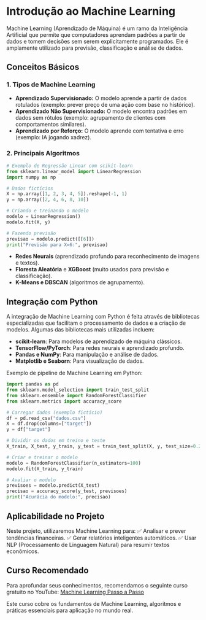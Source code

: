 # Introdução ao Machine Learning

Machine Learning (Aprendizado de Máquina) é um ramo da Inteligência Artificial que permite que computadores aprendam padrões a partir de dados e tomem decisões sem serem explicitamente programados. Ele é amplamente utilizado para previsão, classificação e análise de dados.

## Conceitos Básicos

### 1. Tipos de Machine Learning
- **Aprendizado Supervisionado:** O modelo aprende a partir de dados rotulados (exemplo: prever preço de uma ação com base no histórico).
- **Aprendizado Não Supervisionado:** O modelo encontra padrões em dados sem rótulos (exemplo: agrupamento de clientes com comportamentos similares).
- **Aprendizado por Reforço:** O modelo aprende com tentativa e erro (exemplo: IA jogando xadrez).

### 2. Principais Algoritmos
```python
# Exemplo de Regressão Linear com scikit-learn
from sklearn.linear_model import LinearRegression
import numpy as np

# Dados fictícios
X = np.array([1, 2, 3, 4, 5]).reshape(-1, 1)
y = np.array([2, 4, 6, 8, 10])

# Criando e treinando o modelo
modelo = LinearRegression()
modelo.fit(X, y)

# Fazendo previsão
previsao = modelo.predict([[6]])
print("Previsão para X=6:", previsao)
```

- **Redes Neurais** (aprendizado profundo para reconhecimento de imagens e textos).
- **Floresta Aleatória** e **XGBoost** (muito usados para previsão e classificação).
- **K-Means e DBSCAN** (algoritmos de agrupamento).

## Integração com Python
A integração de Machine Learning com Python é feita através de bibliotecas especializadas que facilitam o processamento de dados e a criação de modelos. Algumas das bibliotecas mais utilizadas incluem:

- **scikit-learn**: Para modelos de aprendizado de máquina clássicos.
- **TensorFlow/PyTorch**: Para redes neurais e aprendizado profundo.
- **Pandas e NumPy**: Para manipulação e análise de dados.
- **Matplotlib e Seaborn**: Para visualização de dados.

Exemplo de pipeline de Machine Learning em Python:
```python
import pandas as pd
from sklearn.model_selection import train_test_split
from sklearn.ensemble import RandomForestClassifier
from sklearn.metrics import accuracy_score

# Carregar dados (exemplo fictício)
df = pd.read_csv("dados.csv")
X = df.drop(columns=["target"])
y = df["target"]

# Dividir os dados em treino e teste
X_train, X_test, y_train, y_test = train_test_split(X, y, test_size=0.2, random_state=42)

# Criar e treinar o modelo
modelo = RandomForestClassifier(n_estimators=100)
modelo.fit(X_train, y_train)

# Avaliar o modelo
previsoes = modelo.predict(X_test)
precisao = accuracy_score(y_test, previsoes)
print("Acurácia do modelo:", precisao)
```

## Aplicabilidade no Projeto
Neste projeto, utilizaremos Machine Learning para:
✅ Analisar e prever tendências financeiras.
✅ Gerar relatórios inteligentes automáticos.
✅ Usar NLP (Processamento de Linguagem Natural) para resumir textos econômicos.

## Curso Recomendado
Para aprofundar seus conhecimentos, recomendamos o seguinte curso gratuito no YouTube:
[Machine Learning Passo a Passo](https://www.youtube.com/playlist?list=PLyqOvdQmGdTR46HUxDA6Ymv4DGsIjvTQ-)

Este curso cobre os fundamentos de Machine Learning, algoritmos e práticas essenciais para aplicação no mundo real.


